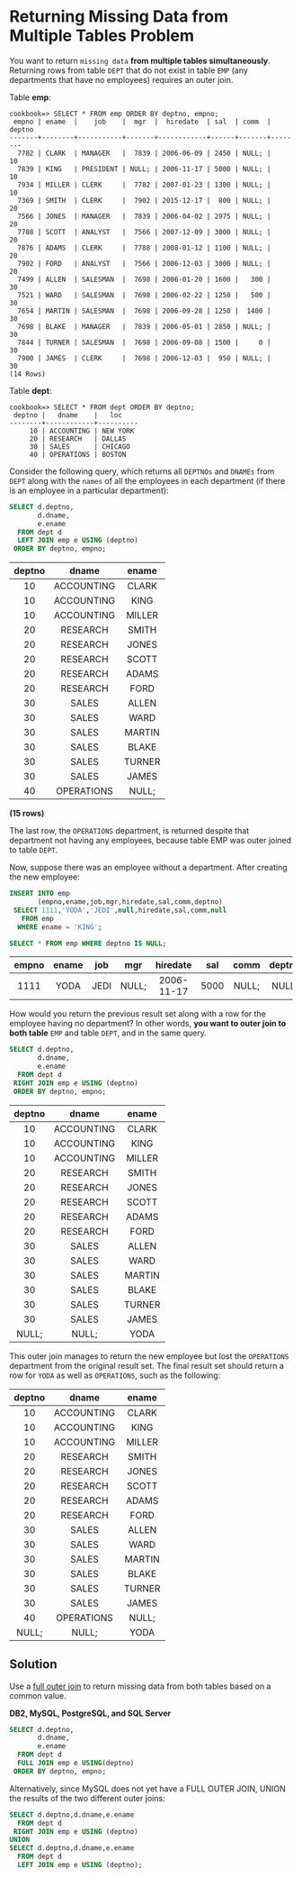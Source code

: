 # Returning Missing Data from Multiple Tables Problem

You want to return `missing data` **from multiple tables simultaneously**.
Returning rows from table `DEPT` that do not exist in table `EMP` (any departments that have no employees) requires an outer join.

Table **emp**:

```console
cookbook=> SELECT * FROM emp ORDER BY deptno, empno;
 empno | ename  |    job    |  mgr  |  hiredate  | sal  | comm  | deptno
-------+--------+-----------+-------+------------+------+-------+--------
  7782 | CLARK  | MANAGER   |  7839 | 2006-06-09 | 2450 | NULL; |     10
  7839 | KING   | PRESIDENT | NULL; | 2006-11-17 | 5000 | NULL; |     10
  7934 | MILLER | CLERK     |  7782 | 2007-01-23 | 1300 | NULL; |     10
  7369 | SMITH  | CLERK     |  7902 | 2015-12-17 |  800 | NULL; |     20
  7566 | JONES  | MANAGER   |  7839 | 2006-04-02 | 2975 | NULL; |     20
  7788 | SCOTT  | ANALYST   |  7566 | 2007-12-09 | 3000 | NULL; |     20
  7876 | ADAMS  | CLERK     |  7788 | 2008-01-12 | 1100 | NULL; |     20
  7902 | FORD   | ANALYST   |  7566 | 2006-12-03 | 3000 | NULL; |     20
  7499 | ALLEN  | SALESMAN  |  7698 | 2006-01-20 | 1600 |   300 |     30
  7521 | WARD   | SALESMAN  |  7698 | 2006-02-22 | 1250 |   500 |     30
  7654 | MARTIN | SALESMAN  |  7698 | 2006-09-28 | 1250 |  1400 |     30
  7698 | BLAKE  | MANAGER   |  7839 | 2006-05-01 | 2850 | NULL; |     30
  7844 | TURNER | SALESMAN  |  7698 | 2006-09-08 | 1500 |     0 |     30
  7900 | JAMES  | CLERK     |  7698 | 2006-12-03 |  950 | NULL; |     30
(14 Rows)
```

Table **dept**:

```console
cookbook=> SELECT * FROM dept ORDER BY deptno;
 deptno |   dname    |   loc
--------+------------+----------
     10 | ACCOUNTING | NEW YORK
     20 | RESEARCH   | DALLAS
     30 | SALES      | CHICAGO
     40 | OPERATIONS | BOSTON
```

Consider the following query, which returns all `DEPTNOs` and `DNAMEs` from `DEPT` along with the `names` of all the employees in each department (if there is an employee in a particular department):

```SQL
SELECT d.deptno,
       d.dname,
       e.ename
  FROM dept d
  LEFT JOIN emp e USING (deptno)
 ORDER BY deptno, empno;  
```

|deptno |   dname    | ename|
|:-----:|:----------:|:-----:|
|    10 | ACCOUNTING | CLARK|
|    10 | ACCOUNTING | KING|
|    10 | ACCOUNTING | MILLER|
|    20 | RESEARCH   | SMITH|
|    20 | RESEARCH   | JONES|
|    20 | RESEARCH   | SCOTT|
|    20 | RESEARCH   | ADAMS|
|    20 | RESEARCH   | FORD|
|    30 | SALES      | ALLEN|
|    30 | SALES      | WARD|
|    30 | SALES      | MARTIN|
|    30 | SALES      | BLAKE|
|    30 | SALES      | TURNER|
|    30 | SALES      | JAMES|
|    40 | OPERATIONS | NULL;|

**(15 rows)**

The last row, the `OPERATIONS` department, is returned despite that department not having any employees, because table EMP was outer joined to table `DEPT`.

Now, suppose there was an employee without a department. After creating the new employee:

```SQL
INSERT INTO emp
       (empno,ename,job,mgr,hiredate,sal,comm,deptno)
 SELECT 1111,'YODA','JEDI',null,hiredate,sal,comm,null
   FROM emp
  WHERE ename = 'KING';
```

```SQL
SELECT * FROM emp WHERE deptno IS NULL;
```

| empno | ename | job  |  mgr  |  hiredate  | sal  | comm  | deptno|
|:------:|:----:|:----:|:-----:|:----------:|:----:|:-----:|:-----:|
|  1111 | YODA  | JEDI | NULL; | 2006-11-17 | 5000 | NULL; |  NULL;|

How would you return the previous result set along with a row for the employee having no department? In other words, **you want to outer join to both table** `EMP` and table `DEPT`, and in the same query.

```SQL
SELECT d.deptno,
       d.dname,
       e.ename
  FROM dept d
 RIGHT JOIN emp e USING (deptno)
 ORDER BY deptno, empno;
```

|deptno |   dname    | ename|
|:-----:|:----------:|:-----:|
|    10 | ACCOUNTING | CLARK|
|    10 | ACCOUNTING | KING|
|    10 | ACCOUNTING | MILLER|
|    20 | RESEARCH   | SMITH|
|    20 | RESEARCH   | JONES|
|    20 | RESEARCH   | SCOTT|
|    20 | RESEARCH   | ADAMS|
|    20 | RESEARCH   | FORD|
|    30 | SALES      | ALLEN|
|    30 | SALES      | WARD|
|    30 | SALES      | MARTIN|
|    30 | SALES      | BLAKE|
|    30 | SALES      | TURNER|
|    30 | SALES      | JAMES|
| NULL; | NULL;      | YODA|

This outer join manages to return the new employee but lost the `OPERATIONS` department from the original result set. The final result set should return a row for `YODA` as well as `OPERATIONS`, such as the following:

|deptno |   dname    | ename|
|:-----:|:----------:|:-----:|
|    10 | ACCOUNTING | CLARK|
|    10 | ACCOUNTING | KING|
|    10 | ACCOUNTING | MILLER|
|    20 | RESEARCH   | SMITH|
|    20 | RESEARCH   | JONES|
|    20 | RESEARCH   | SCOTT|
|    20 | RESEARCH   | ADAMS|
|    20 | RESEARCH   | FORD|
|    30 | SALES      | ALLEN|
|    30 | SALES      | WARD|
|    30 | SALES      | MARTIN|
|    30 | SALES      | BLAKE|
|    30 | SALES      | TURNER|
|    30 | SALES      | JAMES|
|    40 | OPERATIONS | NULL;|
| NULL; | NULL;      | YODA|

## Solution

Use a [full outer join](https://github.com/lpinzari/sql-psql-udy/blob/master/02_joins_sql/08_outer_join.md) to return missing data from both tables based on a common value.

**DB2, MySQL, PostgreSQL, and SQL Server**

```SQL
SELECT d.deptno,
       d.dname,
       e.ename
  FROM dept d
  FULL JOIN emp e USING(deptno)
 ORDER BY deptno, empno;  
```
Alternatively, since MySQL does not yet have a FULL OUTER JOIN, UNION the results of the two different outer joins:

```SQL
SELECT d.deptno,d.dname,e.ename
  FROM dept d
 RIGHT JOIN emp e USING (deptno)
UNION
SELECT d.deptno,d.dname,e.ename
  FROM dept d
  LEFT JOIN emp e USING (deptno);
```

